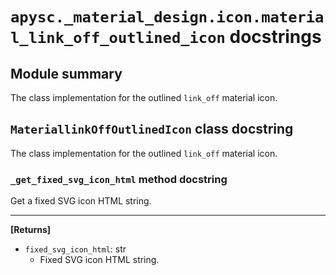 # `apysc._material_design.icon.material_link_off_outlined_icon` docstrings

## Module summary

The class implementation for the outlined `link_off` material icon.

## `MateriallinkOffOutlinedIcon` class docstring

The class implementation for the outlined `link_off` material icon.

### `_get_fixed_svg_icon_html` method docstring

Get a fixed SVG icon HTML string.<hr>

**[Returns]**

- `fixed_svg_icon_html`: str
  - Fixed SVG icon HTML string.